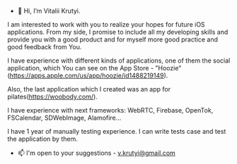 - 👋 Hi, I’m Vitalii Krutyi.

I am interested to work with you to realize your hopes for future iOS applications.
From my side, I promise to include all my developing skills and provide you with a good product and for myself more good practice and good feedback from You.

I have experience with different kinds of applications, one of them the social application, which You can see on the App Store - "Hoozie"(https://apps.apple.com/us/app/hoozie/id1488219149).

Also, the last application which I created was an app for pilates(https://woobody.com/).

I have experience with next frameworks:
WebRTC, Firebase, OpenTok, FSCalendar, SDWebImage, Alamofire...

I have 1 year of manually testing experience. 
I can write tests case and test the application by them.

- 📫 I'm open to your suggestions -  v.krutyi@gmail.com

<!---
vitalii-krutyi/vitalii-krutyi is a ✨ special ✨ repository because its `README.md` (this file) appears on your GitHub profile.
You can click the Preview link to take a look at your changes.
--->
